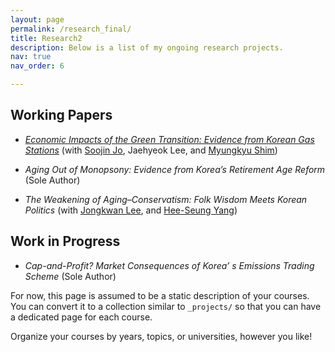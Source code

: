 ```yaml
---
layout: page
permalink: /research_final/
title: Research2
description: Below is a list of my ongoing research projects.
nav: true
nav_order: 6

---
```


## Working Papers

- [*Economic Impacts of the Green Transition: Evidence from Korean Gas Stations*](/assets/pdf/Updated_Draft(Aug_2025).pdf) (with [Soojin Jo](https://sites.google.com/site/soojinjo/), Jaehyeok Lee, and [Myungkyu Shim](https://myungkyushim.weebly.com/))

- *Aging Out of Monopsony: Evidence from Korea’s Retirement Age Reform* (Sole Author)

- *The Weakening of Aging–Conservatism: Folk Wisdom Meets Korean Politics* (with [Jongkwan Lee](https://sites.google.com/site/kwanlee84/), and [Hee-Seung Yang](https://sites.google.com/site/heeseungyang/home))


## Work in Progress

- *Cap-and-Profit? Market Consequences of Korea’ s Emissions Trading Scheme* (Sole Author)


For now, this page is assumed to be a static description of your courses. You can convert it to a collection similar to `_projects/` so that you can have a dedicated page for each course.

Organize your courses by years, topics, or universities, however you like!
